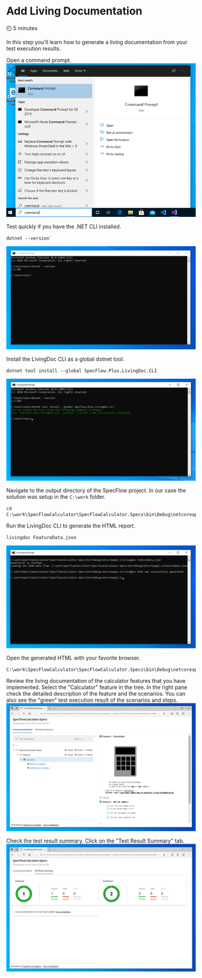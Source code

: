 Add Living Documentation
========================

⏲️ 5 minutes

In this step you'll learn how to generate a living documentation from your test execution results.

Open a command prompt.  
![Open Command Prompt](../_static/step10/start_menu_command_prompt.png)

Test quickly if you have the .NET CLI installed.

``` batch
dotnet --version`  
```

![Dotnet Version](../_static/step10/dotnet_version.png)

Install the LivingDoc CLI as a global dotnet tool.

``` batch
dotnet tool install --global SpecFlow.Plus.LivingDoc.CLI
```

![Dotnet Tool Install](../_static/step10/dotnet_tool_install.png)

Navigate to the output directory of the SpecFlow project. In our case the solution was setup in the `C:\work` folder.

``` batch
cd C:\work\SpecFlowCalculator\SpecFlowCalculator.Specs\bin\Debug\netcoreapp3.1
```

Run the LivingDoc CLI to generate the HTML report.

``` batch
livingdoc FeatureData.json
```

![LivingDoc CLI](../_static/step10/livingdoc_cli.png)

Open the generated HTML with your favorite browser.

``` batch
C:\work\SpecFlowCalculator\SpecFlowCalculator.Specs\bin\Debug\netcoreapp3.1\LivingDoc.html
```

Review the living documentation of the calculator features that you have implemented. Select the "Calculator" feature in the tree. In the right pane check the detailed description of the feature and the scenarios. You can also see the "green" test execution result of the scenarios and steps.  
![LivingDoc Calculator Feature](../_static/step10/livingdoc_calculator_feature.png)

Check the test result summary. Click on the "Test Result Summary" tab.  
![LivingDoc Execution Summary](../_static/step10/livingdoc_test_result_summary.png)

